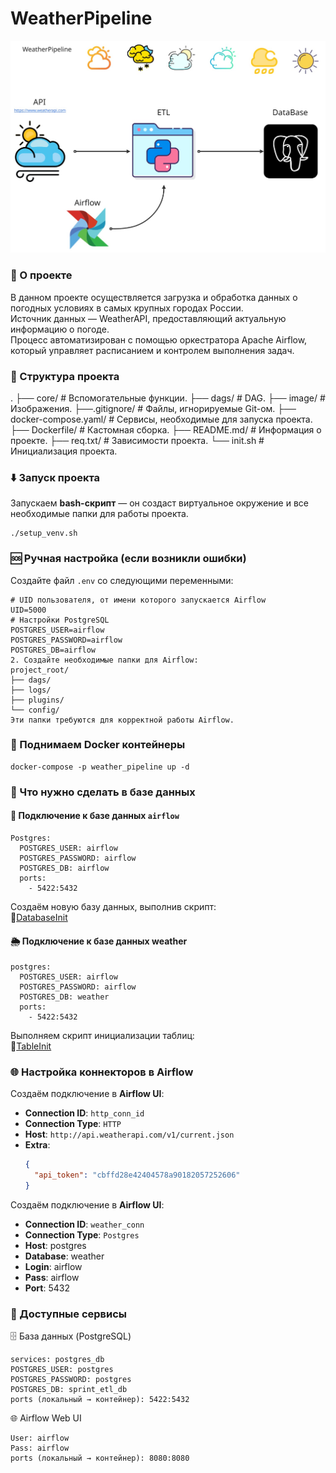 # WeatherPipeline
![avatar](/image/weather_avatar.jpg)

### 🚀 О проекте  
В данном проекте осуществляется загрузка и обработка данных о погодных условиях в самых крупных городах России.  
Источник данных — WeatherAPI, предоставляющий актуальную информацию о погоде.  
Процесс автоматизирован с помощью оркестратора Apache Airflow, который управляет расписанием и контролем выполнения задач.  

### 📁 Структура проекта  
.
├── core/                # Вспомогательные функции.
├── dags/                # DAG.
├── image/               # Изображения.
├──.gitignore/           # Файлы, игнорируемые Git-ом.
├── docker-compose.yaml/ # Сервисы, необходимые для запуска проекта.
├── Dockerfile/          # Кастомная сборка.
├── README.md/           # Информация о проекте.
├── req.txt/             # Зависимости проекта.
└── init.sh              # Инициализация проекта.

### ⬇️ Запуск проекта
Запускаем **bash-скрипт** — он создаст виртуальное окружение и все необходимые папки для работы проекта.
~~~  
./setup_venv.sh
~~~

### 🆘 Ручная настройка (если возникли ошибки)  
Создайте файл `.env` со следующими переменными:  
```  
# UID пользователя, от имени которого запускается Airflow  
UID=5000  
# Настройки PostgreSQL  
POSTGRES_USER=airflow  
POSTGRES_PASSWORD=airflow  
POSTGRES_DB=airflow  
2. Создайте необходимые папки для Airflow:  
project_root/  
├── dags/  
├── logs/  
├── plugins/  
└── config/  
Эти папки требуются для корректной работы Airflow.  
```

### 🧩 Поднимаем Docker контейнеры
~~~
docker-compose -p weather_pipeline up -d
~~~

### 📂 Что нужно сделать в базе данных
#### 🔌 Подключение к базе данных `airflow`
```
Postgres:
  POSTGRES_USER: airflow
  POSTGRES_PASSWORD: airflow
  POSTGRES_DB: airflow
  ports:
    - 5422:5432
```
Создаём новую базу данных, выполнив скрипт:  
📄[DatabaseInit](/core/sql_scripts/database_init.sql)

#### 🌦️ Подключение к базе данных weather
```
postgres:
  POSTGRES_USER: airflow
  POSTGRES_PASSWORD: airflow
  POSTGRES_DB: weather
  ports:
    - 5422:5432
```
Выполняем скрипт инициализации таблиц:  
📄[TableInit](/core/sql_scripts/table_init.sql)

### 🌐 Настройка коннекторов в Airflow
Создаём подключение в **Airflow UI**:
- **Connection ID**: `http_conn_id`  
- **Connection Type**: `HTTP`  
- **Host**: `http://api.weatherapi.com/v1/current.json`  
- **Extra**:
  ```json
  {
    "api_token": "cbffd28e42404578a90182057252606"
  }

Создаём подключение в **Airflow UI**:  
-   **Connection ID**: `weather_conn`  
-   **Connection Type**: `Postgres`  
-  **Host**: postgres  
-  **Database**: weather  
-  **Login**: airflow  
-  **Pass**: airflow  
-  **Port**: 5432  

### 🔌 Доступные сервисы  
🗄️ База данных (PostgreSQL)  

    services: postgres_db
    POSTGRES_USER: postgres
    POSTGRES_PASSWORD: postgres
    POSTGRES_DB: sprint_etl_db
    ports (локальный → контейнер): 5422:5432 

🌐 Airflow Web UI  

    User: airflow
    Pass: airflow
    ports (локальный → контейнер): 8080:8080


